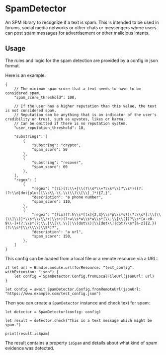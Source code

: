 # SpamDetector

An SPM library to recognize if a text is spam.
This is intended to be used in forums, social media networks or other chats or messengers where users can post spam messages for advertisement or other malicious intents.

## Usage

The rules and logic for the spam detection are provided by a config in json format.

Here is an example:

```code:json
{
    // The minimum spam score that a text needs to have to be considered spam.
    "spam_score_threshold": 100,
    
    // If the user has a higher reputation than this value, the text is not considered spam.
    // Reputation can be anything that is an indicator of the user's credibility or trust, such as upvotes, likes or karma.
    // Can be omitted if there is no reputation system.
    "user_reputation_threshold": 10,
    
    "substrings": [
        {
            "substring": "crypto",
            "spam_score": 50
        },
        {
            "substring": "recover",
            "spam_score": 60
        },
    ],
    "regex": [
        {
            "regex": "(?i)(?:\\+|\\(?\\s*\\+?\\s*\\)?\\s*)?(?:(?:\\d|dot|plus)[\\s\\-\\.\\(\\)\\[\\]_]*){7,}",
            "description": "a phone number",
            "spam_score": 110,
        },
        {
            "regex": "(?ix)(?:h\\s*[tx]{2,3}\\s*p\\s*s?)(?:\\s*[:\\[\\(\\]\\)]*\\s*\\/\\/+|\\s+)(?:w\\s*w\\s*w\\s*[\\.\\[\\(])?\\s*[a-z0-9\\-]+(?:\\s*(?:\\.|\\[\\.\\]|\\(dot\\)|\\[dot\\]|dot)\\s*[a-z]{2,})(?:\\s*[\\/\\\\]\\S*)?",
            "description": "a url",
            "spam_score": 150,
        },
    ]
}
```

This config can be loaded from a local file or a remote resource via a URL:

```code:swift
if let url = Bundle.module.url(forResource: "test_config", withExtension: "json") {
    let config = SpamDetector.Config.fromLocalFileUrl(jsonUrl: url)
}
```

```code:swift
let config = await SpamDetector.Config.fromRemoteUrl(jsonUrl: "https://www.example.com/test_config.json")
```

Then you can create a `SpamDetector` instance and check text for spam:

```code:swift
let detector = SpamDetector(config: config)

let result = detector.check("This is a text message which might be spam.")

print(result.isSpam)
```

The result contains a property `isSpam` and details about what kind of spam evidence was detected.
